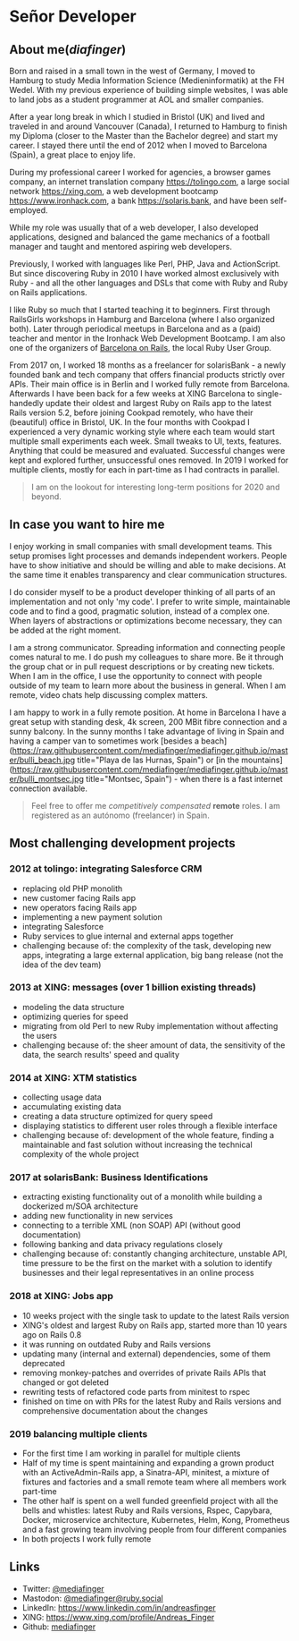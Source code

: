 # Señor Developer

## About me(_diafinger_)

Born and raised in a small town in the west of Germany, I moved to Hamburg to study Media Information Science (Medieninformatik) at the FH Wedel. With my previous experience of building simple websites, I was able to land jobs as a student programmer at AOL and smaller companies.

After a year long break in which I studied in Bristol (UK) and lived and traveled in and around Vancouver (Canada), I returned to Hamburg to finish my Diploma (closer to the Master than the Bachelor degree) and start my career. I stayed there until the end of 2012 when I moved to Barcelona (Spain), a great place to enjoy life.

During my professional career I worked for agencies, a browser games company, an internet translation company <https://tolingo.com>, a large social network <https://xing.com>, a web development bootcamp <https://www.ironhack.com>, a bank <https://solaris.bank>, and have been self-employed.

While my role was usually that of a web developer, I also developed applications, designed and balanced the game mechanics of a football manager and taught and mentored aspiring web developers.

Previously, I worked with languages like Perl, PHP, Java and ActionScript. But since discovering Ruby in 2010 I have worked almost exclusively with Ruby - and all the other languages and DSLs that come with Ruby and Ruby on Rails applications.

I like Ruby so much that I started teaching it to beginners. First through RailsGirls workshops in Hamburg and Barcelona (where I also organized both). Later through periodical meetups in Barcelona and as a (paid) teacher and mentor in the Ironhack Web Development Bootcamp. I am also one of the organizers of [Barcelona on Rails](https://www.meetup.com/Barcelona-on-Rails), the local Ruby User Group.

From 2017 on, I worked 18 months as a freelancer for solarisBank - a newly founded bank and tech company that offers financial products strictly over APIs. Their main office is in Berlin and I worked fully remote from Barcelona. Afterwards I have been back for a few weeks at XING Barcelona to single-handedly update their oldest and largest Ruby on Rails app to the latest Rails version 5.2, before joining Cookpad remotely, who have their (beautiful) office in Bristol, UK. In the four months with Cookpad I experienced a very dynamic working style where each team would start multiple small experiments each week. Small tweaks to UI, texts, features. Anything that could be measured and evaluated. Successful changes were kept and explored further, unsuccessful ones removed. In 2019 I worked for multiple clients, mostly for each in part-time as I had contracts in parallel.

> I am on the lookout for interesting long-term positions for 2020 and beyond.


## In case you want to hire me

I enjoy working in small companies with small development teams. This setup promises light processes and demands independent workers. People have to show initiative and should be willing and able to make decisions. At the same time it enables transparency and clear communication structures.

I do consider myself to be a product developer thinking of all parts of an implementation and not only 'my code'. I prefer to write simple, maintainable code and to find a good, pragmatic solution, instead of a complex one. When layers of abstractions or optimizations become necessary, they can be added at the right moment.

I am a strong communicator. Spreading information and connecting people comes natural to me. I do push my colleagues to share more. Be it through the group chat or in pull request descriptions or by creating new tickets. When I am in the office, I use the opportunity to connect with people outside of my team to learn more about the business in general. When I am remote, video chats help discussing complex matters.

I am happy to work in a fully remote position. At home in Barcelona I have a great setup with standing desk, 4k screen, 200 MBit fibre connection and a sunny balcony. In the sunny months I take advantage of living in Spain and having a camper van to sometimes work [besides a beach](https://raw.githubusercontent.com/mediafinger/mediafinger.github.io/master/bulli_beach.jpg title="Playa de las Hurnas, Spain") or [in the mountains](https://raw.githubusercontent.com/mediafinger/mediafinger.github.io/master/bulli_montsec.jpg title="Montsec, Spain") - when there is a fast internet connection available.

> Feel free to offer me _competitively compensated_ **remote** roles. I am registered as an autónomo (freelancer) in Spain.


## Most challenging development projects

### 2012 at tolingo: integrating Salesforce CRM
  - replacing old PHP monolith
  - new customer facing Rails app
  - new operators facing Rails app
  - implementing a new payment solution
  - integrating Salesforce
  - Ruby services to glue internal and external apps together
  - challenging because of: the complexity of the task, developing new apps, integrating a large external application, big bang release (not the idea of the dev team)

### 2013 at XING: messages (over 1 billion existing threads)
  - modeling the data structure
  - optimizing queries for speed
  - migrating from old Perl to new Ruby implementation without affecting the users
  - challenging because of: the sheer amount of data, the sensitivity of the data, the search results' speed and quality

### 2014 at XING: XTM statistics
  - collecting usage data
  - accumulating existing data
  - creating a data structure optimized for query speed
  - displaying statistics to different user roles through a flexible interface
  - challenging because of: development of the whole feature, finding a maintainable and fast solution without increasing the technical complexity of the whole project

### 2017 at solarisBank: Business Identifications
  - extracting existing functionality out of a monolith while building a dockerized m/SOA architecture
  - adding new functionality in new services
  - connecting to a terrible XML (non SOAP) API (without good documentation)
  - following banking and data privacy regulations closely
  - challenging because of: constantly changing architecture, unstable API, time pressure to be the first on the market with a solution to identify businesses and their legal representatives in an online process

### 2018 at XING: Jobs app
 - 10 weeks project with the single task to update to the latest Rails version
 - XING's oldest and largest Ruby on Rails app, started more than 10 years ago on Rails 0.8
 - it was running on outdated Ruby and Rails versions
 - updating many (internal and external) dependencies, some of them deprecated
 - removing monkey-patches and overrides of private Rails APIs that changed or got deleted
 - rewriting tests of refactored code parts from minitest to rspec
 - finished on time on with PRs for the latest Ruby and Rails versions and comprehensive documentation about the changes

### 2019 balancing multiple clients
 - For the first time I am working in parallel for multiple clients
 - Half of my time is spent maintaining and expanding a grown product with an ActiveAdmin-Rails app, a Sinatra-API, minitest, a mixture of fixtures and factories and a small remote team where all members work part-time
 - The other half is spent on a well funded greenfield project with all the bells and whistles: latest Ruby and Rails versions, Rspec, Capybara, Docker, microservice architecture, Kubernetes, Helm, Kong, Prometheus and a fast growing team involving people from four different companies
 - In both projects I work fully remote


## Links

  - Twitter: [@mediafinger](https://twitter.com/mediafinger)
  - Mastodon: <a rel="me" href="https://ruby.social/@mediafinger">@mediafinger@ruby.social</a>
  - LinkedIn: <https://www.linkedin.com/in/andreasfinger>
  - XING: <https://www.xing.com/profile/Andreas_Finger>
  - Github: [mediafinger](https://github.com/mediafinger)

